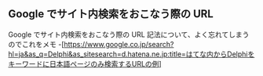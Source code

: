 ## Google でサイト内検索をおこなう際の URL

Google でサイト内検索をおこなう際の URL 記法について、よく忘れてしまうのでこれをメモ
-[https://www.google.co.jp/search?hl=ja&as_q=Delphi&as_sitesearch=d.hatena.ne.jp:title=はてな内からDelphiをキーワードに日本語ページのみ検索するURLの例]

